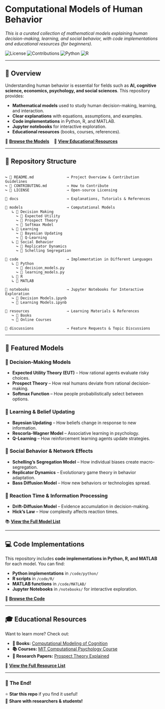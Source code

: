 # **Computational Models of Human Behavior**
*This is a curated collection of mathematical models explaining human decision-making, learning, and social behavior, with code implementations and educational resources (for beginners).*

![License](https://img.shields.io/github/license/computational-behavior-models/repo-name)
![Contributions](https://img.shields.io/badge/contributions-welcome-brightgreen.svg)
![Python](https://img.shields.io/badge/language-Python-blue.svg)
![R](https://img.shields.io/badge/language-R-blue.svg)

---

## **📌 Overview**
Understanding human behavior is essential for fields such as **AI, cognitive science, economics, psychology, and social sciences**. This repository provides:
- **Mathematical models** used to study human decision-making, learning, and interaction.
- **Clear explanations** with equations, assumptions, and examples.
- **Code implementations** in Python, R, and MATLAB.
- **Jupyter notebooks** for interactive exploration.
- **Educational resources** (books, courses, references).

🔗 **[Browse the Models](#models)** &nbsp;&nbsp;&nbsp;📜 **[View Educational Resources](#educational-resources)**

---

## **📁 Repository Structure**
```📂 computational-models-of-human-behavior

↪ 📜 README.md               → Project Overview & Contribution Guidelines  
↪ 📜 CONTRIBUTING.md         → How to Contribute  
↪ 📜 LICENSE                 → Open-source Licensing  

📂 docs                      → Explanations, Tutorials & References  

📂 models                    → Computational Models  
   ↳ 📂 Decision Making  
     ↪ 📜 Expected Utility  
     ↪ 📜 Prospect Theory  
     ↪ 📜 Softmax Model  
   ↳ 📂 Learning  
     ↪ 📜 Bayesian Updating  
     ↪ 📜 Q-Learning  
   ↳ 📂 Social Behavior  
     ↪ 📜 Replicator Dynamics  
     ↪ 📜 Schelling Segregation  

📂 code                      → Implementation in Different Languages  
   ↳ 📂 Python  
     ↪ 📜 decision_models.py  
     ↪ 📜 learning_models.py  
   ↳ 📂 R  
   ↳ 📂 MATLAB  

📂 notebooks                 → Jupyter Notebooks for Interactive Exploration  
   ↪ 📜 Decision Models.ipynb  
   ↪ 📜 Learning Models.ipynb  

📂 resources                 → Learning Materials & References  
   ↪ 📜 Books  
   ↪ 📜 Online Courses  

📂 discussions               → Feature Requests & Topic Discussions
```
---

## **🧠 Featured Models**
### 📌 **Decision-Making Models**
- **Expected Utility Theory (EUT)** – How rational agents evaluate risky choices.
- **Prospect Theory** – How real humans deviate from rational decision-making.
- **Softmax Function** – How people probabilistically select between options.

### 📌 **Learning & Belief Updating**
- **Bayesian Updating** – How beliefs change in response to new information.
- **Rescorla-Wagner Model** – Associative learning in psychology.
- **Q-Learning** – How reinforcement learning agents update strategies.

### 📌 **Social Behavior & Network Effects**
- **Schelling’s Segregation Model** – How individual biases create macro-segregation.
- **Replicator Dynamics** – Evolutionary game theory in behavior adaptation.
- **Bass Diffusion Model** – How new behaviors or technologies spread.

### 📌 **Reaction Time & Information Processing**
- **Drift-Diffusion Model** – Evidence accumulation in decision-making.
- **Hick’s Law** – How complexity affects reaction times.

📚 **[View the Full Model List](#models)**

---

## **💻 Code Implementations**
This repository includes **code implementations in Python, R, and MATLAB** for each model. You can find:
- **Python implementations** in `/code/python/`
- **R scripts** in `/code/R/`
- **MATLAB functions** in `/code/MATLAB/`
- **Jupyter Notebooks** in `/notebooks/` for interactive exploration.

🔗 **[Browse the Code](#code)**

---

## **🎓 Educational Resources**
Want to learn more? Check out:
- **📖 Books:** [Computational Modeling of Cognition](https://onlinelibrary.wiley.com/doi/book/10.1002/9781119159193)
- **📚 Courses:** [MIT Computational Psychology Course](https://psychologyai.org/)
- **📄 Research Papers:** [Prospect Theory Explained](https://www.nobelprize.org/uploads/2018/06/kahneman-lecture.pdf)

📌 **[View the Full Resource List](#resources)**



---

### 🎉 **The End!**
⭐ **Star this repo** if you find it useful!  
📢 **Share with researchers & students!**  
